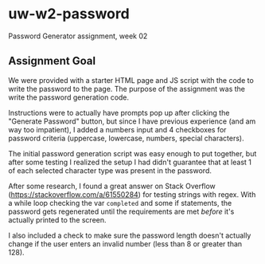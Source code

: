 # uw-w2-password
Password Generator assignment, week 02

## Assignment Goal
We were provided with a starter HTML page and JS script with the code to write the password to the page. The purpose of the assignment was the write the password generation code.

Instructions were to actually have prompts pop up after clicking the "Generate Password" button, but since I have previous experience (and am way too impatient), I added a numbers input and 4 checkboxes for password criteria (uppercase, lowercase, numbers, special characters).

The initial password generation script was easy enough to put together, but after some testing I realized the setup I had didn't guarantee that at least 1 of each selected character type was present in the password.

After some research, I found a great answer on Stack Overflow (https://stackoverflow.com/a/61550284) for testing strings with regex. With a while loop checking the var `completed` and some if statements, the password gets regenerated until the requirements are met *before* it's actually printed to the screen.

I also included a check to make sure the password length doesn't actually change if the user enters an invalid number (less than 8 or greater than 128).
